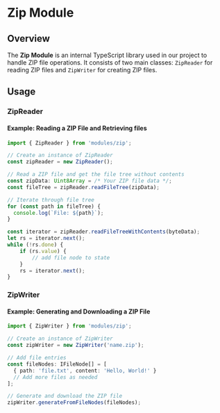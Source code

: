 # Zip Module

## Overview

The **Zip Module** is an internal TypeScript library used in our project to handle ZIP file operations. It consists of two main classes: `ZipReader` for reading ZIP files and `ZipWriter` for creating ZIP files.

## Usage

### ZipReader

#### Example: Reading a ZIP File and Retrieving files

```typescript
import { ZipReader } from 'modules/zip';

// Create an instance of ZipReader
const zipReader = new ZipReader();

// Read a ZIP file and get the file tree without contents
const zipData: Uint8Array = /* Your ZIP file data */;
const fileTree = zipReader.readFileTree(zipData);

// Iterate through file tree
for (const path in fileTree) {
  console.log(`File: ${path}`);
}

const iterator = zipReader.readFileTreeWithContents(byteData);
let rs = iterator.next();
while (!rs.done) {
    if (rs.value) {
        // add file node to state
    }
    rs = iterator.next();
}
```

### ZipWriter

#### Example: Generating and Downloading a ZIP File

```typescript
import { ZipWriter } from 'modules/zip';

// Create an instance of ZipWriter
const zipWriter = new ZipWriter('name.zip');

// Add file entries
const fileNodes: IFileNode[] = [
  { path: 'file.txt', content: 'Hello, World!' }
  // Add more files as needed
];

// Generate and download the ZIP file
zipWriter.generateFromFileNodes(fileNodes);
```
